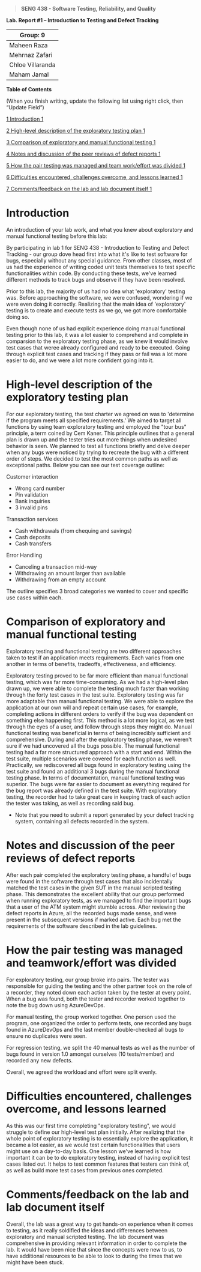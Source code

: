 >   **SENG 438 - Software Testing, Reliability, and Quality**

**Lab. Report \#1 – Introduction to Testing and Defect Tracking**

| Group: 9          |
|-------------------|
| Maheen Raza       |   
| Mehrnaz Zafari    |   
| Chloe Villaranda  |   
| Maham Jamal       |   



**Table of Contents**

(When you finish writing, update the following list using right click, then
“Update Field”)

[1 Introduction	1](#_Toc439194677)

[2 High-level description of the exploratory testing plan	1](#_Toc439194678)

[3 Comparison of exploratory and manual functional testing	1](#_Toc439194679)

[4 Notes and discussion of the peer reviews of defect reports	1](#_Toc439194680)

[5 How the pair testing was managed and team work/effort was
divided	1](#_Toc439194681)

[6 Difficulties encountered, challenges overcome, and lessons
learned	1](#_Toc439194682)

[7 Comments/feedback on the lab and lab document itself	1](#_Toc439194683)

# Introduction

An introduction of your lab work, and what you knew about exploratory and manual functional testing before this lab:

By participating in lab 1 for SENG 438 - Introduction to Testing and Defect Tracking - our group dove head first into what it's like to test software for bugs, especially without any special guidance. From other classes, most of us had the experience of writing coded unit tests themselves to test specific functionalities within code. By conducting these tests, we've learned different methods to track bugs and observe if they have been resolved.

Prior to this lab, the majority of us had no idea what 'exploratory' testing was. Before approaching the software, we were confused, wondering if we were even doing it correctly. Realizing that the main idea of 'exploratory' testing is to create and execute tests as we go, we got more comfortable doing so.

Even though none of us had explicit experience doing manual functional testing prior to this lab, it was a lot easier to comprehend and complete in comparsion to the exploratory testing phase, as we knew it would involve test cases that weree already configured and ready to be executed. Going through explicit test cases and tracking if they pass or fail was a lot more easier to do, and we were a lot more confident going into it.

# High-level description of the exploratory testing plan

For our exploratory testing, the test charter we agreed on was to 'determine if the program meets all specified requirements.' We aimed to target all functions by using team exploratory testing and employed the "tour bus" principle, a term coined by Cem Kaner. This principle outlines that a general plan is drawn up and the tester tries out more things when undesired behavior is seen. We planned to test all functions briefly and delve deeper when any bugs were noticed by trying to recreate the bug with a different order of steps. We decided to test the most common paths as well as exceptional paths. Below you can see our test coverage outline:

Customer interaction 

- Wrong card number
- Pin validation 
- Bank inquiries 
- 3 invalid pins 

Transaction services

- Cash withdrawals (from chequing and savings) 
- Cash deposits 
- Cash transfers

Error Handling

- Canceling a transaction mid-way
- Withdrawing an amount larger than available 
- Withdrawing from an empty account

The outline specifies 3 broad categories we wanted to cover and specific use cases within each.


# Comparison of exploratory and manual functional testing

Exploratory testing and functional testing are two different approaches taken to test if an application meets requirements. Each varies from one another in terms of benefits, tradeoffs, effectiveness, and efficiency. 

Exploratory testing proved to be far more efficient than manual functional testing, which was far more time-consuming. As we had a high-level plan drawn up, we were able to complete the testing much faster than working through the forty test cases in the test suite. Exploratory testing was far more adaptable than manual functional testing. We were able to explore the application at our own will and repeat certain use cases, for example, completing actions in different orders to verify if the bug was dependent on something else happening first. This method is a lot more logical, as we test through the eyes of a user, and follow through steps they might do. Manual functional testing was beneficial in terms of being incredibly sufficient and comprehensive. During and after the exploratory testing phase, we weren't sure if we had uncovered all the bugs possible. The manual functional testing had a far more structured approach with a start and end. Within the test suite, multiple scenarios were covered for each function as well. Practically, we rediscovered all bugs found in exploratory testing using the test suite and found an additional 3 bugs during the manual functional testing phase. In terms of documentation, manual functional testing was superior. The bugs were far easier to document as everything required for the bug report was already defined in the test suite. With exploratory testing, the recorder had to take great care in keeping track of each action the tester was taking, as well as recording said bug. 

-   Note that you need to submit a report generated by your defect tracking
    system, containing all defects recorded in the system.

# Notes and discussion of the peer reviews of defect reports

After each pair completed the exploratory testing phase, a handful of bugs were found in the software through test cases that also incidentally matched the test cases in the given SUT in the manual scripted testing phase. This demonstrates the excellent ability that our group performed when running exploratory tests, as we managed to find the important bugs that a user of the ATM system might stumble across. After reviewing the defect reports in Azure, all the recorded bugs made sense, and were present in the subsequent versions if marked active. Each bug met the requirements of the software described in the lab guidelines.

# How the pair testing was managed and teamwork/effort was divided 

For exploratory testing, our group broke into pairs. The tester was responsible for guiding the testing and the other partner took on the role of a recorder, they noted down each action taken by the tester at every point. When a bug was found, both the tester and recorder worked together to note the bug down using AzureDevOps.

For manual testing, the group worked together. One person used the program, one organized the order to perform tests, one recorded any bugs found in AzureDevOps and the last member double-checked all bugs to ensure no duplicates were seen.

For regression testing, we split the 40 manual tests as well as the number of bugs found in version 1.0 amongst ourselves (10 tests/member) and recorded any new defects.

Overall, we agreed the workload and effort were split evenly.

# Difficulties encountered, challenges overcome, and lessons learned

As this was our first time completing "exploratory testing", we would struggle to define our high-level test plan initially. After realizing that the whole point of exploratory testing is to essentially explore the application, it became a lot easier, as we would test certain functionalities that users might use on a day-to-day basis. One lesson we've learned is how important it can be to do exploratory testing, instead of having explicit test cases listed out. It helps to test common features that testers can think of, as well as build more test cases from previous ones completed.

# Comments/feedback on the lab and lab document itself

Overall, the lab was a great way to get hands-on experience when it comes to testing, as it really soldified the ideas and differences between exploratory and manual scripted testing. The lab document was comprehensive in providing relevant information in order to complete the lab. It would have been nice that since the concepts were new to us, to have additional resources to be able to look to during the times that we might have been stuck.